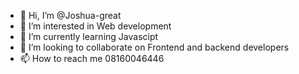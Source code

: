 - 👋 Hi, I’m @Joshua-great
- 👀 I’m interested in Web development
- 🌱 I’m currently learning Javascipt
- 💞️ I’m looking to collaborate on Frontend and backend developers
- 📫 How to reach me 08160046446

<!---
Joshua-great/Joshua-great is a ✨ special ✨ repository because its `README.md` (this file) appears on your GitHub profile.
You can click the Preview link to take a look at your changes.
--->
